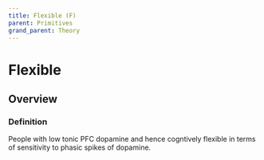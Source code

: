 ```yaml
---
title: Flexible (F)
parent: Primitives
grand_parent: Theory
---
```


# Flexible

## Overview

### Definition

People with low tonic PFC dopamine and hence cogntively flexible in terms of sensitivity to phasic spikes of dopamine. 
